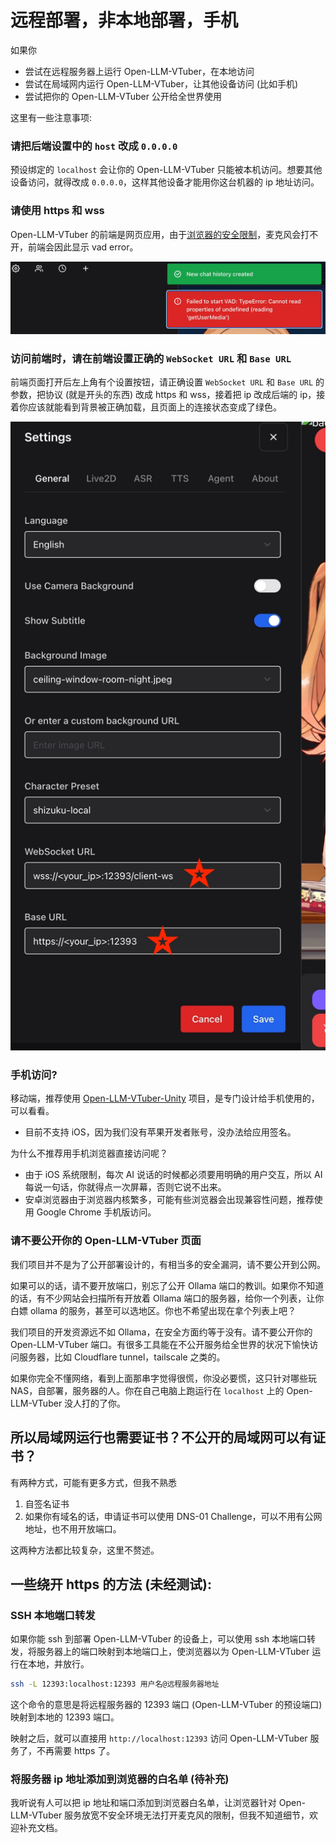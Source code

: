 # 远程部署，非本地部署，手机


如果你
- 尝试在远程服务器上运行 Open-LLM-VTuber，在本地访问
- 尝试在局域网内运行 Open-LLM-VTuber，让其他设备访问 (比如手机)
- 尝试把你的 Open-LLM-VTuber 公开给全世界使用

这里有一些注意事项:


### 请把后端设置中的 `host` 改成 `0.0.0.0`
预设绑定的 `localhost` 会让你的 Open-LLM-VTuber 只能被本机访问。想要其他设备访问，就得改成 `0.0.0.0`，这样其他设备才能用你这台机器的 ip 地址访问。


### 请使用 https 和 wss

Open-LLM-VTuber 的前端是网页应用，由于[浏览器的安全限制](https://developer.mozilla.org/en-US/docs/Web/API/MediaDevices/getUserMedia)，麦克风会打不开，前端会因此显示 vad error。

![在不安全环境下无法启动麦克风导致的 vad error](img/vad_error.jpg)

### 访问前端时，请在前端设置正确的 `WebSocket URL` 和 `Base URL`
前端页面打开后左上角有个设置按钮，请正确设置 `WebSocket URL` 和 `Base URL` 的参数，把协议 (就是开头的东西) 改成 https 和 wss，接着把 ip 改成后端的 ip，接着你应该就能看到背景被正确加载，且页面上的连接状态变成了绿色。

![](./img/url_settings.jpg)


### 手机访问?
移动端，推荐使用 [Open-LLM-VTuber-Unity](https://github.com/Open-LLM-VTuber/Open-LLM-VTuber-Unity) 项目，是专门设计给手机使用的，可以看看。
- 目前不支持 iOS，因为我们没有苹果开发者账号，没办法给应用签名。

为什么不推荐用手机浏览器直接访问呢？
- 由于 iOS 系统限制，每次 AI 说话的时候都必须要用明确的用户交互，所以 AI 每说一句话，你就得点一次屏幕，否则它说不出来。
- 安卓浏览器由于浏览器内核繁多，可能有些浏览器会出现兼容性问题，推荐使用 Google Chrome 手机版访问。



### 请不要公开你的 Open-LLM-VTuber 页面
我们项目并不是为了公开部署设计的，有相当多的安全漏洞，请不要公开到公网。

如果可以的话，请不要开放端口，别忘了公开 Ollama 端口的教训。如果你不知道的话，有不少网站会扫描所有开放着 Ollama 端口的服务器，给你一个列表，让你白嫖 ollama 的服务，甚至可以选地区。你也不希望出现在拿个列表上吧？

我们项目的开发资源远不如 Ollama，在安全方面约等于没有。请不要公开你的 Open-LLM-VTuber 端口。有很多工具能在不公开服务给全世界的状况下愉快访问服务器，比如 Cloudflare tunnel，tailscale 之类的。

如果你完全不懂网络，看到上面那串字觉得很慌，你没必要慌，这只针对哪些玩 NAS，自部署，服务器的人。你在自己电脑上跑运行在 `localhost` 上的 Open-LLM-VTuber 没人打的了你。


## 所以局域网运行也需要证书？不公开的局域网可以有证书？
有两种方式，可能有更多方式，但我不熟悉
1. 自签名证书
2. 如果你有域名的话，申请证书可以使用 DNS-01 Challenge，可以不用有公网地址，也不用开放端口。

这两种方法都比较复杂，这里不赘述。


## 一些绕开 https 的方法 (未经测试):

### SSH 本地端口转发
如果你能 ssh 到部署 Open-LLM-VTuber 的设备上，可以使用 ssh 本地端口转发，将服务器上的端口映射到本地端口上，使浏览器以为 Open-LLM-VTuber 运行在本地，并放行。

```sh
ssh -L 12393:localhost:12393 用户名@远程服务器地址
```

这个命令的意思是将远程服务器的 12393 端口 (Open-LLM-VTuber 的预设端口) 映射到本地的 12393 端口。

映射之后，就可以直接用 `http://localhost:12393` 访问 Open-LLM-VTuber 服务了，不再需要 https 了。


### 将服务器 ip 地址添加到浏览器的白名单 (待补充)
我听说有人可以把 ip 地址和端口添加到浏览器白名单，让浏览器针对 Open-LLM-VTuber 服务放宽不安全环境无法打开麦克风的限制，但我不知道细节，欢迎补充文档。
